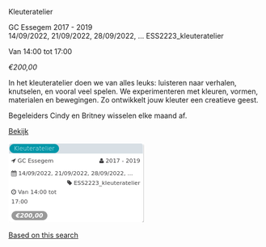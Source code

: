 Kleuteratelier

GC Essegem 2017 - 2019  
14/09/2022, 21/09/2022, 28/09/2022, ... ESS2223\_kleuteratelier  

Van 14:00 tot 17:00

*€200,00*

  

In het kleuteratelier doen we van alles leuks: luisteren naar verhalen, knutselen, en vooral veel spelen. We experimenteren met kleuren, vormen, materialen en bewegingen. Zo ontwikkelt jouw kleuter een creatieve geest.  
  
Begeleiders Cindy en Britney wisselen elke maand af.  

[Bekijk](https://tickets.vgc.be/activity/subscribe/ESS2223_kleuteratelier)

![](79693.png)

[Based on this search](https://tickets.vgc.be/activity/index?&vrijeplaatsen=1&Age%5B%5D=3%2C5&entity=109)